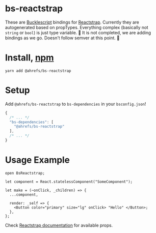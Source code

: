 # bs-reactstrap

These are [Bucklescript](https://bucklescript.github.io/) bindings for [Reactstrap](https://reactstrap.github.io/).
Currently they are autogenerated based on propTypes. Everything complex (basically not `string` or `bool`) is just type variable.
🚧 It is not completed, we are adding bindings as we go. Doesn't follow semver at this point. 🚧

# Install, [npm](https://www.npmjs.com/package/@ahrefs/bs-reactstrap)

```
yarn add @ahrefs/bs-reactstrap
```

# Setup

Add `@ahrefs/bs-reactstrap` to `bs-dependencies` in your `bsconfig.json`!

```js
{
  /* ... */
  "bs-dependencies": [
    "@ahrefs/bs-reactstrap"
  ],
  /* ... */
}
```

# Usage Example

```reason
open BsReactstrap;

let component = React.statelessComponent("SomeComponent");

let make = (~onClick, _children) => {
  ...component,

  render: _self => {
    <Button color="primary" size="lg" onClick> "Hello" </Button>;
  },
};
```

Check [Reactstrap documentation](https://reactstrap.github.io/components/) for available props.
